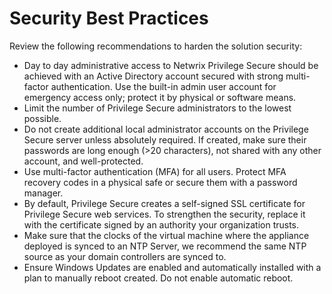 # Security Best Practices

Review the following recommendations to harden the solution security:

- Day to day administrative access to Netwrix Privilege Secure should be achieved with an Active
  Directory account secured with strong multi-factor authentication. Use the built-in admin user
  account for emergency access only; protect it by physical or software means.
- Limit the number of Privilege Secure administrators to the lowest possible.
- Do not create additional local administrator accounts on the Privilege Secure server unless
  absolutely required. If created, make sure their passwords are long enough (>20 characters), not
  shared with any other account, and well-protected.
- Use multi-factor authentication (MFA) for all users. Protect MFA recovery codes in a physical safe
  or secure them with a password manager.
- By default, Privilege Secure creates a self-signed SSL certificate for Privilege Secure web
  services. To strengthen the security, replace it with the certificate signed by an authority your
  organization trusts.
- Make sure that the clocks of the virtual machine where the appliance deployed is synced to an NTP
  Server, we recommend the same NTP source as your domain controllers are synced to.
- Ensure Windows Updates are enabled and automatically installed with a plan to manually reboot
  created. Do not enable automatic reboot.
